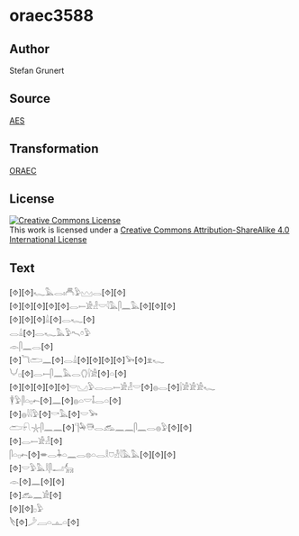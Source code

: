 # oraec3588

## Author

Stefan Grunert

## Source

[AES](https://github.com/simondschweitzer/aes)

## Transformation

[ORAEC](https://oraec.github.io/)

## License

<a rel="license" href="http://creativecommons.org/licenses/by-sa/4.0/"><img alt="Creative Commons License" style="border-width:0" src="https://i.creativecommons.org/l/by-sa/4.0/88x31.png" /></a><br />This work is licensed under a <a rel="license" href="http://creativecommons.org/licenses/by-sa/4.0/">Creative Commons Attribution-ShareAlike 4.0 International License</a>

## Text

[⯑][⯑]𓆑𓅓𓂋𓏤𓄫𓅱𓈉𓂋[⯑][⯑]<br>
[⯑][⯑][⯑][⯑][⯑]𓂋𓍿𓀀𓁐𓎟𓇋𓅓𓋴𓈖𓅓[⯑][⯑][⯑]<br>
[⯑][⯑][⯑]𓏙[⯑]𓂋𓆑[⯑]<br>
𓂋𓏙[⯑]𓂋𓆑𓅓𓅱𓍇𓏌𓅱<br>
𓁹𓋴𓈖𓂋[⯑]<br>
[⯑]𓆓𓂧𓈖[⯑]𓂋𓏙[⯑][⯑][⯑][⯑]𓅨[⯑]𓁷𓆑<br>
𓄋𓊪[⯑]𓂋𓍿𓋴𓈖𓅓𓂋𓂘𓍛𓀀[⯑]𓏏[⯑]<br>
[⯑][⯑][⯑][⯑][⯑]𓎟𓈋𓅱𓂋𓂋𓍿𓀀𓁐𓎟[⯑]𓐍𓂋[⯑]𓍛𓀀𓀀𓀀𓆑<br>
𓇉𓅱𓋴𓏏𓊪𓍉[⯑]𓈖[⯑]𓐍𓏏𓎟𓄤𓂋𓏏[⯑]<br>
[⯑]𓐍𓇋𓇋𓅱[⯑]𓎡𓅓[⯑]𓎟𓅨<br>
𓂧𓍯𓇼𓋴𓈖𓈖[⯑]𓊹𓅆𓇥𓂋𓃹𓈖𓈖𓋴𓈖𓂋𓐍𓅱[⯑][⯑]<br>
[⯑]𓂋𓍿𓀀𓁐[⯑]<br>
𓋴𓏏𓊪𓍉[⯑]𓎂𓂋𓇓𓏏𓈖𓂋𓊖𓏏𓂋𓎛𓈞𓁐𓇋𓅓𓅓[⯑][⯑][⯑]<br>
[⯑]𓎟𓅱𓅓𓎛𓋴𓂝𓃲<br>
𓁹[⯑]𓈖[⯑][⯑]<br>
[⯑]𓃹𓈖𓀀[⯑]<br>
[⯑][⯑]𓊪𓅱<br>
𓌸[⯑]𓌳𓐙𓏏𓊵𓏏[⯑]<br>
